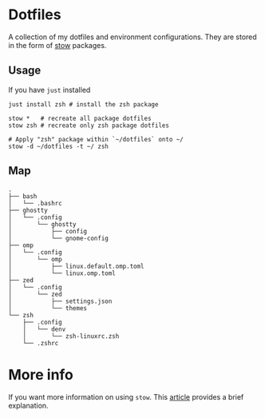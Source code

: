 # Dotfiles

A collection of my dotfiles and environment configurations.
They are stored in the form of [stow](https://www.gnu.org/software/stow/) packages.

## Usage

If you have `just` installed
```shell
just install zsh # install the zsh package
```

```shell
stow *   # recreate all package dotfiles
stow zsh # recreate only zsh package dotfiles

# Apply "zsh" package within `~/dotfiles` onto ~/
stow -d ~/dotfiles -t ~/ zsh
```

## Map

```shell
.
├── bash
│   └── .bashrc
├── ghostty
│   └── .config
│       └── ghostty
│           ├── config
│           └── gnome-config
├── omp
│   └── .config
│       └── omp
│           ├── linux.default.omp.toml
│           └── linux.omp.toml
├── zed
│   └── .config
│       └── zed
│           ├── settings.json
│           └── themes
└── zsh
    ├── .config
    │   └── denv
    │       └── zsh-linuxrc.zsh
    └── .zshrc
```

# More info

If you want more information on using `stow`. This [article](https://typecraft.dev/tutorial/never-lose-your-configs-again) provides a brief explanation.
